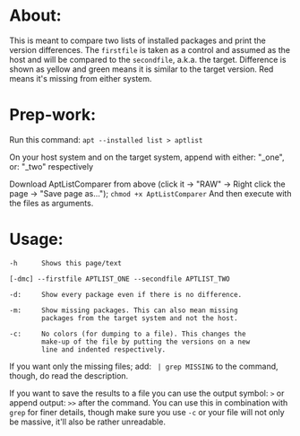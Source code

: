 # About:
This is meant to compare two lists of installed packages and print the version differences. The `firstfile` is taken as a control and assumed as the host and will be compared to the `secondfile`, a.k.a. the target. Difference is shown as yellow and green means it is similar to the target version. Red means it's missing from either system.

# Prep-work:
Run this command:
`apt --installed list > aptlist`
    
On your host system and on the target system, append with either: "_one", or: "_two" respectively

Download AptListComparer from above (click it -> "RAW" -> Right click the page -> "Save page as...");
`chmod +x AptListComparer`
And then execute with the files as arguments.

# Usage:
    -h      Shows this page/text
    
    [-dmc] --firstfile APTLIST_ONE --secondfile APTLIST_TWO
    
    -d:     Show every package even if there is no difference.
    
    -m:     Show missing packages. This can also mean missing
            packages from the target system and not the host.
            
    -c:     No colors (for dumping to a file). This changes the
            make-up of the file by putting the versions on a new
            line and indented respectively.

If you want only the missing files; add: ` | grep MISSING` to the command, though, do read the description.

If you want to save the results to a file you can use the output symbol: `>` or append output: `>>` after the command. You can use this in combination with `grep` for finer details, though make sure you use `-c` or your file will not only be massive, it'll also be rather unreadable.
